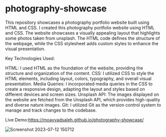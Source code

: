 # photography-showcase
This repository showcases a photography portfolio website built using HTML and CSS.
I created this photography portfolio website using HTML and CSS. The website showcases a visually appealing layout that highlights some photos taken from unsplash. The HTML code defines the structure of the webpage, while the CSS stylesheet adds custom styles to enhance the visual presentation.

Key Technologies Used:

HTML: I used HTML as the foundation of the website, providing the structure and organization of the content.
CSS: I utilized CSS to style the HTML elements, including layout, colors, typography, and overall visual presentation.
Media Queries: I incorporated media queries in the CSS to create a responsive design, adapting the layout and styles based on different devices and screen sizes.
Unsplash API: The images displayed on the website are fetched from the Unsplash API, which provides high-quality and diverse nature images.
Git: I utilized Git as the version control system to manage and track changes to the codebase.

Live Demo:https://moayyadsaleh.github.io/photography-showcase/




![Screenshot 2023-07-12 150712](https://github.com/moayyadsaleh/photography-showcase/assets/137034202/fa889889-cf00-4cb7-9ba9-ec3275a888ea)

